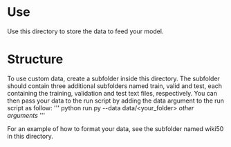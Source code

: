 # Use
Use this directory to store the data to feed your model.

# Structure
To use custom data, create a subfolder inside this directory. The subfolder should contain three additional subfolders named train, valid and test, each containing the training, validation and test text files, respectively. You can then pass your data to the run script by adding the data argument to the run script as follow: 
'''
python run.py --data data/<your_folder> *other arguments*
'''

For an example of how to format your data, see the subfolder named wiki50 in this directory.
